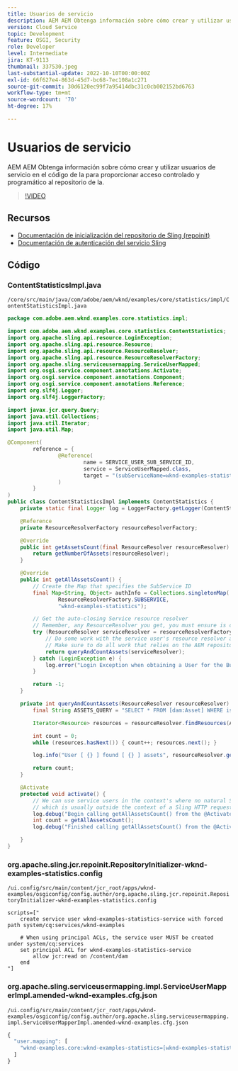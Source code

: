 ```yaml
---
title: Usuarios de servicio
description: AEM AEM Obtenga información sobre cómo crear y utilizar usuarios de servicio en el código de la para proporcionar acceso controlado y programático al repositorio de la.
version: Cloud Service
topic: Development
feature: OSGI, Security
role: Developer
level: Intermediate
jira: KT-9113
thumbnail: 337530.jpeg
last-substantial-update: 2022-10-10T00:00:00Z
exl-id: 66f627e4-863d-45d7-bc68-7ec108a1c271
source-git-commit: 30d6120ec99f7a95414dbc31c0cb002152bd6763
workflow-type: tm+mt
source-wordcount: '70'
ht-degree: 17%

---
```


# Usuarios de servicio

AEM AEM Obtenga información sobre cómo crear y utilizar usuarios de servicio en el código de la para proporcionar acceso controlado y programático al repositorio de la.

>[!VIDEO](https://video.tv.adobe.com/v/337530?quality=12&learn=on)

## Recursos

+ [Documentación de inicialización del repositorio de Sling (repoinit)](https://sling.apache.org/documentation/bundles/repository-initialization.html)
+ [Documentación de autenticación del servicio Sling](https://sling.apache.org/documentation/the-sling-engine/service-authentication.html)

## Código 

### ContentStatisticsImpl.java

`/core/src/main/java/com/adobe/aem/wknd/examples/core/statistics/impl/ContentStatisticsImpl.java`

```java
package com.adobe.aem.wknd.examples.core.statistics.impl;

import com.adobe.aem.wknd.examples.core.statistics.ContentStatistics;
import org.apache.sling.api.resource.LoginException;
import org.apache.sling.api.resource.Resource;
import org.apache.sling.api.resource.ResourceResolver;
import org.apache.sling.api.resource.ResourceResolverFactory;
import org.apache.sling.serviceusermapping.ServiceUserMapped;
import org.osgi.service.component.annotations.Activate;
import org.osgi.service.component.annotations.Component;
import org.osgi.service.component.annotations.Reference;
import org.slf4j.Logger;
import org.slf4j.LoggerFactory;

import javax.jcr.query.Query;
import java.util.Collections;
import java.util.Iterator;
import java.util.Map;

@Component(
        reference = {
                @Reference(
                        name = SERVICE_USER_SUB_SERVICE_ID,
                        service = ServiceUserMapped.class,
                        target = "(subServiceName=wknd-examples-statistics)"
                )
        }
)
public class ContentStatisticsImpl implements ContentStatistics {
    private static final Logger log = LoggerFactory.getLogger(ContentStatisticsImpl.class);

    @Reference
    private ResourceResolverFactory resourceResolverFactory;

    @Override
    public int getAssetsCount(final ResourceResolver resourceResolver) {
        return getNumberOfAssets(resourceResolver);
    }

    @Override
    public int getAllAssetsCount() {
        // Create the Map that specifies the SubService ID
        final Map<String, Object> authInfo = Collections.singletonMap(
                ResourceResolverFactory.SUBSERVICE,
                "wknd-examples-statistics");

        // Get the auto-closing Service resource resolver
        // Remember, any ResourceResolver you get, you must ensure is closed!
        try (ResourceResolver serviceResolver = resourceResolverFactory.getServiceResourceResolver(authInfo)) {
            // Do some work with the service user's resource resolver and underlying resources. 
            // Make sure to do all work that relies on the AEM repository access in the try-block, since the serviceResolver will auto-close when it's left
            return queryAndCountAssets(serviceResolver);
        } catch (LoginException e) {
            log.error("Login Exception when obtaining a User for the Bundle Service: {} ", e);
        }

        return -1;
    }

    private int queryAndCountAssets(ResourceResolver resourceResolver) {
        final String ASSETS_QUERY = "SELECT * FROM [dam:Asset] WHERE isdescendantnode(\"/content/dam\")";

        Iterator<Resource> resources = resourceResolver.findResources(ASSETS_QUERY, Query.JCR_SQL2);

        int count = 0;
        while (resources.hasNext()) { count++; resources.next(); }

        log.info("User [ {} ] found [ {} ] assets", resourceResolver.getUserID(), count);

        return count;
    }

    @Activate
    protected void activate() {
        // We can use service users in the context's where no natural Sling security context is available to us,
        // which is usually outside the context of a Sling HTTP request.
        log.debug("Begin calling getAllAssetsCount() from the @Activate method");
        int count = getAllAssetsCount();
        log.debug("Finished calling getAllAssetsCount() from the @Activate method with count [ {} ]", count);

    }
}
```

### org.apache.sling.jcr.repoinit.RepositoryInitializer-wknd-examples-statistics.config

`/ui.config/src/main/content/jcr_root/apps/wknd-examples/osgiconfig/config.author/org.apache.sling.jcr.repoinit.RepositoryInitializer-wknd-examples-statistics.config`

```
scripts=["   
    create service user wknd-examples-statistics-service with forced path system/cq:services/wknd-examples

    # When using principal ACLs, the service user MUST be created under system/cq:services 
    set principal ACL for wknd-examples-statistics-service
        allow jcr:read on /content/dam
    end
"]
```

### org.apache.sling.serviceusermapping.impl.ServiceUserMapperImpl.amended-wknd-examples.cfg.json

`/ui.config/src/main/content/jcr_root/apps/wknd-examples/osgiconfig/config.author/org.apache.sling.serviceusermapping.impl.ServiceUserMapperImpl.amended-wknd-examples.cfg.json`

```javascript
{
  "user.mapping": [
    "wknd-examples.core:wknd-examples-statistics=[wknd-examples-statistics-service]"
  ]
}
```
